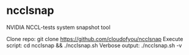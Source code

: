 # ncclsnap
NVIDIA NCCL-tests system snapshot tool

Clone repo: git clone https://github.com/cloudofyou/ncclsnap
Execute script: cd ncclsnap && ./ncclsnap.sh
Verbose output: ./ncclsnap.sh -v

